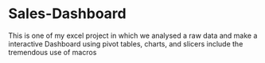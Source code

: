 # Sales-Dashboard
This is one of my excel project in which we analysed  a raw data and make a interactive Dashboard using pivot tables, charts, and slicers include the tremendous use of macros
